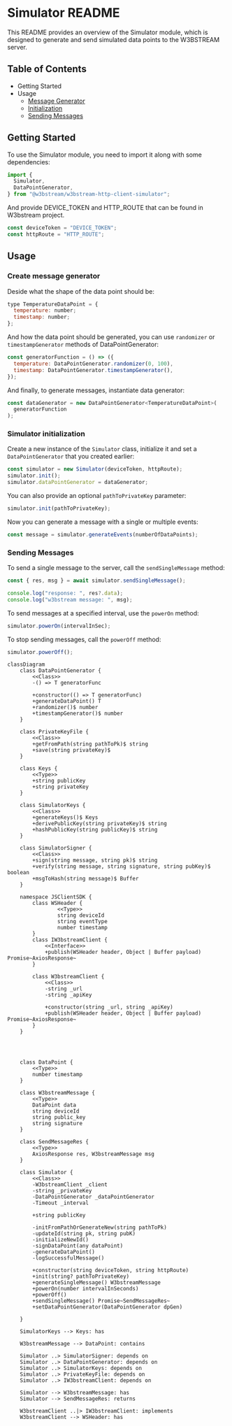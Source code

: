 # Simulator README

This README provides an overview of the Simulator module, which is designed to generate and send simulated data points to the W3BSTREAM server.

## Table of Contents

- Getting Started
- Usage
  - [Message Generator](#create-message-generator)
  - [Initialization](#simulator-initialization)
  - [Sending Messages](#sending-messages)

## Getting Started

To use the Simulator module, you need to import it along with some dependencies:

```javascript
import {
  Simulator,
  DataPointGenerator,
} from "@w3bstream/w3bstream-http-client-simulator";
```

And provide DEVICE_TOKEN and HTTP_ROUTE that can be found in W3bstream project.

```javascript
const deviceToken = "DEVICE_TOKEN";
const httpRoute = "HTTP_ROUTE";
```

## Usage

### Create message generator

Deside what the shape of the data point should be:

```javascript
type TemperatureDataPoint = {
  temperature: number;
  timestamp: number;
};
```

And how the data point should be generated, you can use `randomizer` or `timestampGenerator` methods of DataPointGenerator: 

```javascript
const generatorFunction = () => ({
  temperature: DataPointGenerator.randomizer(0, 100),
  timestamp: DataPointGenerator.timestampGenerator(),
});
```

And finally, to generate messages, instantiate data generator:

```javascript
const dataGenerator = new DataPointGenerator<TemperatureDataPoint>(
  generatorFunction
);
```

### Simulator initialization

Create a new instance of the `Simulator` class, initialize it and set a `DataPointGenerator` that you created earlier:

```javascript
const simulator = new Simulator(deviceToken, httpRoute);
simulator.init();
simulator.dataPointGenerator = dataGenerator;
```

You can also provide an optional `pathToPrivateKey` parameter:

```javascript
simulator.init(pathToPrivateKey);
```

Now you can generate a message with a single or multiple events:

```javascript
const message = simulator.generateEvents(numberOfDataPoints);
```

### Sending Messages

To send a single message to the server, call the `sendSingleMessage` method:

```javascript
const { res, msg } = await simulator.sendSingleMessage();

console.log("response: ", res?.data);
console.log("w3bstream message: ", msg);
```

To send messages at a specified interval, use the `powerOn` method:

```javascript
simulator.powerOn(intervalInSec);
```

To stop sending messages, call the `powerOff` method:

```javascript
simulator.powerOff();
```

```mermaid
classDiagram
    class DataPointGenerator {
        <<Class>>
        -() => T generatorFunc

        +constructor(() => T generatorFunc)
        +generateDataPoint() T
        +randomizer()$ number
        +timestampGenerator()$ number
    }

    class PrivateKeyFile {
        <<Class>>
        +getFromPath(string pathToPk)$ string
        +save(string privateKey)$
    }

    class Keys {
        <<Type>>
        +string publicKey
        +string privateKey
    }

    class SimulatorKeys {
        <<Class>>
        +generateKeys()$ Keys
        +derivePublicKey(string privateKey)$ string
        +hashPublicKey(string publicKey)$ string
    }

    class SimulatorSigner {
        <<Class>>
        +sign(string message, string pk)$ string
        +verify(string message, string signature, string pubKey)$ boolean
        +msgToHash(string message)$ Buffer
    }

    namespace JSClientSDK {
        class WSHeader {
                <<Type>>
                string deviceId
                string eventType
                number timestamp
        }
        class IW3bstreamClient {
            <<Interface>>
            +publish(WSHeader header, Object | Buffer payload) Promise~AxiosResponse~
        }

        class W3bstreamClient {
            <<Class>>
            -string _url
            -string _apiKey

            +constructor(string _url, string _apiKey)
            +publish(WSHeader header, Object | Buffer payload) Promise~AxiosResponse~
        }
    }

    


    class DataPoint {
        <<Type>>
        number timestamp
    }

    class W3bstreamMessage {
        <<Type>>
        DataPoint data
        string deviceId
        string public_key
        string signature
    }

    class SendMessageRes {
        <<Type>>
        AxiosResponse res, W3bstreamMessage msg
    }

    class Simulator {
        <<Class>>
        -W3bstreamClient _client
        -string _privateKey
        -DataPointGenerator _dataPointGenerator
        -Timeout _interval

        +string publicKey

        -initFromPathOrGenerateNew(string pathToPk)
        -updateId(string pk, string pubK)
        -initializeNewId()
        -signDataPoint(any dataPoint)
        -generateDataPoint()
        -logSuccessfulMessage()

        +constructor(string deviceToken, string httpRoute)
        +init(string? pathToPrivateKey)
        +generateSingleMessage() W3bstreamMessage
        +powerOn(number intervalInSeconds)
        +powerOff()
        +sendSingleMessage() Promise~SendMessageRes~
        +setDataPointGenerator(DataPointGenerator dpGen)

    }

    SimulatorKeys --> Keys: has

    W3bstreamMessage --> DataPoint: contains

    Simulator ..> SimulatorSigner: depends on
    Simulator ..> DataPointGenerator: depends on
    Simulator ..> SimulatorKeys: depends on
    Simulator ..> PrivateKeyFile: depends on
    Simulator ..> IW3bstreamClient: depends on

    Simulator --> W3bstreamMessage: has
    Simulator --> SendMessageRes: returns

    W3bstreamClient ..|> IW3bstreamClient: implements
    W3bstreamClient --> WSHeader: has
```